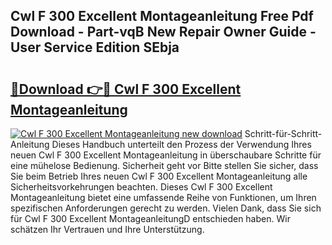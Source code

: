 ## Cwl F 300 Excellent Montageanleitung Free Pdf Download - Part-vqB New Repair Owner Guide - User Service Edition SEbja

# <h2><a href="http://df7nyrt.blite.top/?on=Cwl+F+300+Excellent+Montageanleitung">🔗Download 👉🔴 Cwl F 300 Excellent Montageanleitung</a></h2>

[![Cwl F 300 Excellent Montageanleitung new download](https://i.imgur.com/lujVjoI.png)](http://df7nyrt.blite.top/?on=Cwl+F+300+Excellent+Montageanleitung)
Schritt-für-Schritt-Anleitung Dieses Handbuch unterteilt den Prozess der Verwendung Ihres neuen Cwl F 300 Excellent Montageanleitung in überschaubare Schritte für eine mühelose Bedienung. Sicherheit geht vor Bitte stellen Sie sicher, dass Sie beim Betrieb Ihres neuen Cwl F 300 Excellent Montageanleitung alle Sicherheitsvorkehrungen beachten. Dieses Cwl F 300 Excellent Montageanleitung bietet eine umfassende Reihe von Funktionen, um Ihren spezifischen Anforderungen gerecht zu werden. Vielen Dank, dass Sie sich für Cwl F 300 Excellent MontageanleitungD entschieden haben. Wir schätzen Ihr Vertrauen und Ihre Unterstützung.
